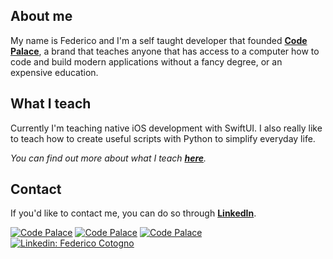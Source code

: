 ## About me
My name is Federico and I'm a self taught developer that founded **[Code Palace](https://www.youtube.com/c/CodePalace/)**, a brand that teaches anyone that has access to a computer how to code and build modern applications without a fancy degree, or an expensive education.

## What I teach
Currently I'm teaching native iOS development with SwiftUI. I also really like to teach how to create useful scripts with Python to simplify everyday life. 

_You can find out more about what I teach **[here](https://www.youtube.com/c/CodePalace/)**._

## Contact
If you'd like to contact me, you can do so through **[LinkedIn](https://www.linkedin.com/in/federicocotogno/)**.


[![Code Palace](https://img.shields.io/youtube/channel/subscribers/UCuudpdbKmQWq2PPzYgVCWlA?label=Code%20Palace&style=social)](https://www.youtube.com/c/CodePalace/videos)
[![Code Palace](https://img.shields.io/twitter/follow/federicocotogno?label=Twitter)](https://twitter.com/federicocotogno)
[![Code Palace](https://img.shields.io/github/followers/federicocotogno?style=social)](https://github.com/federicocotogno)
[![Linkedin: Federico Cotogno](https://img.shields.io/badge/-Federico_Cotogno-blue?style=flat-square&logo=Linkedin&logoColor=white&link=https://www.linkedin.com/in/federicocotogno/)](https://www.linkedin.com/in/federicocotogno/)




